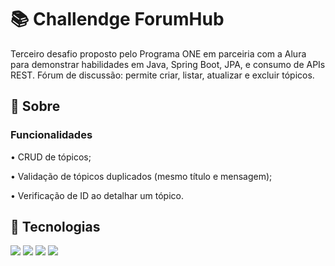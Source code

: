 <h1> 📚 Challendge ForumHub </h1>

<p>Terceiro desafio proposto pelo Programa ONE em parceiria com a Alura para demonstrar habilidades em Java, Spring Boot, JPA, e consumo de APIs REST. 
  Fórum de discussão: permite criar, listar, atualizar e excluir tópicos.</p>



<h2>📓 Sobre </h2>
<h3> Funcionalidades </h3>

<p>
• CRUD de tópicos;
</p>
<p>
• Validação de tópicos duplicados (mesmo título e mensagem);
</p>
<p>
• Verificação de ID ao detalhar um tópico.
</p>
<p>

## 🚀 Tecnologias
<div>
  <img src="https://img.shields.io/badge/java-%23ED8B00.svg?style=for-the-badge&logo=openjdk&logoColor=white">
  <img src="https://img.shields.io/badge/spring-%236DB33F.svg?style=for-the-badge&logo=spring&logoColor=white">
  <img src="https://img.shields.io/badge/PostgreSQL-000?style=for-the-badge&logo=postgresql">
  <img src="https://img.shields.io/badge/JWT-black?style=plastic&logo=JSON%20web%20tokens">
</div>
